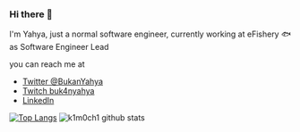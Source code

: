 ### Hi there 👋

I'm Yahya, just a normal software engineer, currently working at eFishery 🐟 as Software Engineer Lead

you can reach me at
- [Twitter @BukanYahya](https://twitter.com/BukanYahya)
- [Twitch buk4nyahya](http://twitch.com/buk4nyahya)
- [LinkedIn](www.linkedin.com/in/yahya-fadhlulloh-al-fatih-a568a455)

[![Top Langs](https://github-readme-stats.vercel.app/api/top-langs/?username=k1m0ch1)](https://github.com/anuraghazra/github-readme-stats)
![k1m0ch1 github stats](https://github-readme-stats.vercel.app/api?username=k1m0ch1)

